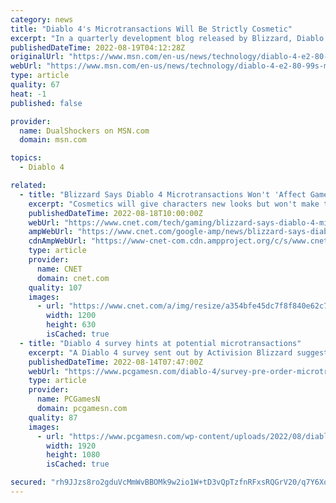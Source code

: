 ```yaml
---
category: news
title: "Diablo 4's Microtransactions Will Be Strictly Cosmetic"
excerpt: "In a quarterly development blog released by Blizzard, Diablo 4 product director Kegan Clark outlined how the game will be monetised."
publishedDateTime: 2022-08-19T04:12:28Z
originalUrl: "https://www.msn.com/en-us/news/technology/diablo-4-e2-80-99s-microtransactions-will-be-strictly-cosmetic/ar-AA10PNg4"
webUrl: "https://www.msn.com/en-us/news/technology/diablo-4-e2-80-99s-microtransactions-will-be-strictly-cosmetic/ar-AA10PNg4"
type: article
quality: 67
heat: -1
published: false

provider:
  name: DualShockers on MSN.com
  domain: msn.com

topics:
  - Diablo 4

related:
  - title: "Blizzard Says Diablo 4 Microtransactions Won't 'Affect Gameplay'"
    excerpt: "Cosmetics will give characters new looks but won't make them more powerful. Diablo IV is set to launch sometime in 2023. On Thursday, developer Blizzard Entertainment unveiled its plans for the game's ..."
    publishedDateTime: 2022-08-18T10:00:00Z
    webUrl: "https://www.cnet.com/tech/gaming/blizzard-says-diablo-4-microtransactions-wont-affect-gameplay/"
    ampWebUrl: "https://www.cnet.com/google-amp/news/blizzard-says-diablo-4-microtransactions-wont-affect-gameplay/"
    cdnAmpWebUrl: "https://www-cnet-com.cdn.ampproject.org/c/s/www.cnet.com/google-amp/news/blizzard-says-diablo-4-microtransactions-wont-affect-gameplay/"
    type: article
    provider:
      name: CNET
      domain: cnet.com
    quality: 107
    images:
      - url: "https://www.cnet.com/a/img/resize/a354bfe45dc7f8f840e62c71d9070a52968186d9/2022/06/03/0b432133-a175-4f5a-9ccb-a7f1fc159b22/diablo-customize.jpg?auto=webp&fit=crop&height=630&width=1200"
        width: 1200
        height: 630
        isCached: true
  - title: "Diablo 4 survey hints at potential microtransactions"
    excerpt: "A Diablo 4 survey sent out by Activision Blizzard suggests some of the potential microtransactions and pre-order bonuses we might see in the upcoming RPG game ..."
    publishedDateTime: 2022-08-14T07:47:00Z
    webUrl: "https://www.pcgamesn.com/diablo-4/survey-pre-order-microtransactions"
    type: article
    provider:
      name: PCGamesN
      domain: pcgamesn.com
    quality: 87
    images:
      - url: "https://www.pcgamesn.com/wp-content/uploads/2022/08/diablo-4-survey-pre-order-microtransactions.jpg"
        width: 1920
        height: 1080
        isCached: true

secured: "rh9JJzs8ro2gduVcMmWvBBOMk9w2io1W+tD3vQpTzfnRFxsRQGrV20/q7Y6XotzqeNViGX4f0L+UGQ7RBgZNnUuO5SgXfQSSOsw7FdcXYgrdlrNjlKPBwynxl3Z3pUcgxllM9FqK8HfOUApzIkhc33mQcYYCcLcB2ZqobF6TGe61LwlYyJedM6+r4qR+f/EzEGUn0udu4noqZZTM2+sx3bdz02Pco8G43Ine2HmeXxh60qEgTEigEO7OCxjxYqvM7Ic5mz7TlrIe5fCebm+yPKxc9Z7Bf2TfJgQhcSKppY4PRIkeWqiW/RuaIgpiw6pV0WA9Ib2ZS+IUh2isNRYrF/f+r6zKI+Oz4dYXSJTmiu0=;XGDPFU3glNMx6yUyM0kLHQ=="
---
```


